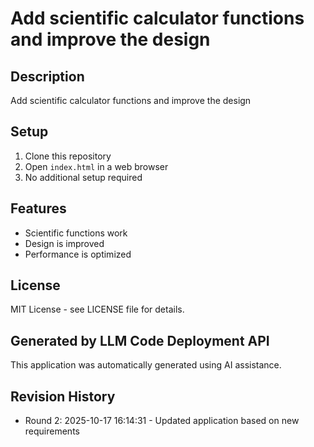 # Add scientific calculator functions and improve the design

## Description
Add scientific calculator functions and improve the design

## Setup
1. Clone this repository
2. Open `index.html` in a web browser
3. No additional setup required

## Features
- Scientific functions work
- Design is improved
- Performance is optimized

## License
MIT License - see LICENSE file for details.

## Generated by LLM Code Deployment API
This application was automatically generated using AI assistance.


## Revision History
- Round 2: 2025-10-17 16:14:31 - Updated application based on new requirements